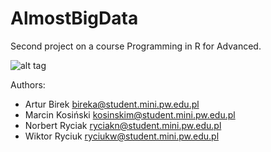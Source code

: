AlmostBigData
=============

Second project on a course Programming in R for Advanced.

![alt tag](https://github.com/MarcinKosinski/AlmostBigData/blob/master/catchy_logo.png "CatchyTurtle")



Authors:

- Artur Birek bireka@student.mini.pw.edu.pl
- Marcin Kosiński kosinskim@student.mini.pw.edu.pl
- Norbert Ryciak ryciakn@student.mini.pw.edu.pl
- Wiktor Ryciuk ryciukw@student.mini.pw.edu.pl
